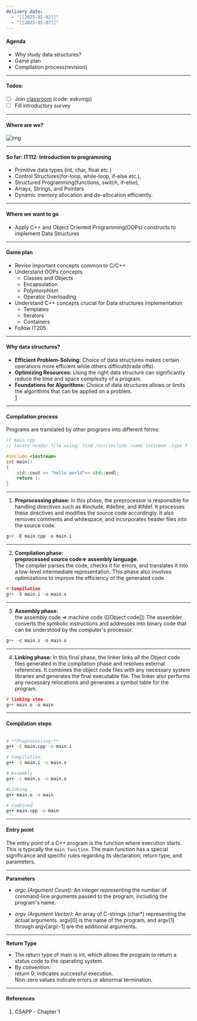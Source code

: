 ```yaml
---
delivery date:
  - "[[2025-01-02]]"
  - "[[2025-01-07]]"
---
```


#### Agenda
- Why study data structures?
- Game plan
- Compilation process(revision)

---
#### Todos: 
- [ ] Join [classroom](https://classroom.google.com/u/1/c/NzIyNTQ2OTM4OTM2) (code: eskvmjp)
- [ ] Fill introductory survey
---

#### Where are we?
![img](https://img.freepik.com/premium-photo/travel-concept-map-needle-with-marked-place-compass-point-map-routes_494741-63057.jpg?w=1060)


---
#### So far: IT112: Introduction to programming
- Primitive data types (int, char, float etc.)
- Control Structures(for-loop, while-loop, if-else etc.),
- Structured Programming(functions, switch, if-else),
-  Arrays, Strings, and Pointers
- Dynamic memory allocation and de-allocation efficiently.

---
#### Where we want to go

- Apply C++ and Object Oriented Programming(OOPs) constructs to implement Data Structures


---
#### Game plan

- Revise important concepts common to C/C++
- Understand OOPs concepts
	- Classes and Objects
	- Encapsulation
	- Polymorphism
	- Operator Overloading
- Understand C++ concepts crucial for Data structures implementation
	- Templates
	- Iterators
	- Containers
- Follow IT205
---
#### Why data structures?
- **Efficient Problem-Solving:** Choice of data structures makes certain operations more efficient while others difficult(trade offs).
- **Optimizing Resources:** Using the right data structure can significantly reduce the time and space complexity of a program.
- **Foundations for Algorithms:** Choice of data structures allows or limits the algorithms that can be applied on a problem.  
[1](https://kidsmoralstories.blogspot.com/2017/10/the-fox-and-crane-short-story.html)
---
#### Compilation process

Programs are translated by other programs into different forms:
```cpp
// main.cpp
// locate header file using: find /usr/include -name iostream -type f -print

#include <iostream>
int main()
{
    std::cout << "hello world"<< std::endl;
    return 1;
}
```
---

1. **Preprocessing phase:** In this phase, the preprocessor is responsible for handling directives such as #include, #define, and #ifdef. It processes these directives and modifies the source code accordingly. It also removes comments and whitespace, and incorporates header files into the source code.
```cpp
g++ -E main.cpp -o main.i
```
---

2. **Compilation phase:**   
**preprocessed source code=> assembly language.**    
The compiler parses the code, checks it for errors, and translates it into a low-level intermediate representation. This phase also involves optimizations to improve the efficiency of the generated code.
```cpp
# Compilation
g++ -S main.i -o main.s
```
---
3. **Assembly phase:**  
the assembly code => machine code ([[Object code]]) The assembler converts the symbolic instructions and addresses into binary code that can be understood by the computer's processor.
```cpp
g++ -c main.s -o main.o
```
---

4. **Linking phase:** In this final phase, the linker links all the Object code files generated in the compilation phase and resolves external references. It combines the object code files with any necessary system libraries and generates the final executable file. The linker also performs any necessary relocations and generates a symbol table for the program.

```cpp
# linking steo
g++ main.o -o main
```
---


#### Compilation steps
```bash

# **Preprocessing:**
g++ -E main.cpp -o main.i

# Compilation
g++ -S main.i -o main.s

# Assembly
g++ -c main.s -o main.o

#Linking 
g++ main.o -o main

# Combined
g++ main.cpp -o main
```

---

#### Entry point 
The entry point of a C++ program is the function where execution starts. This is typically the `main function`. The main function has a special significance and specific rules regarding its declaration, return type, and parameters.

---

**Parameters**  
- *argc (Argument Count):* An integer representing the number of command-line arguments passed to the program, including the program's name.  

- *argv (Argument Vector):* An array of C-strings (char*) representing the actual arguments. argv[0] is the name of the program, and argv[1] through argv[argc-1] are the additional arguments.

---
**Return Type**  
- The return type of main is int, which allows the program to return a status code to the operating system.  
- By convention:  
return 0; indicates successful execution.  
Non-zero values indicate errors or abnormal termination.

---

#### References
1. CSAPP - Chapter 1